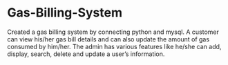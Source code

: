 # Gas-Billing-System

Created a gas billing system by connecting python and mysql.
A customer can view his/her gas bill details and can also update the amount of gas consumed by him/her.
The admin has various features like he/she can add, display, search, delete and update a user’s information.

